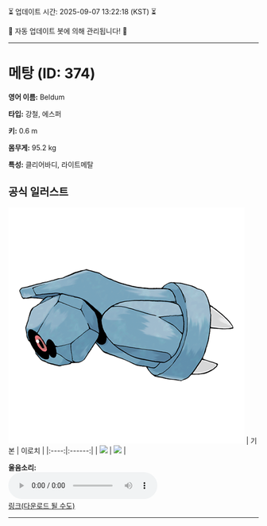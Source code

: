 
⏳ 업데이트 시간: 2025-09-07 13:22:18 (KST) ⏳

🤖 자동 업데이트 봇에 의해 관리됩니다! 🤖

---

# 메탕 (ID: 374)
**영어 이름:** Beldum

**타입:** 강철, 에스퍼

**키:** 0.6 m

**몸무게:** 95.2 kg

**특성:** 클리어바디, 라이트메탈

## 공식 일러스트
![](https://raw.githubusercontent.com/PokeAPI/sprites/master/sprites/pokemon/other/official-artwork/374.png)
| 기본 | 이로치 |
|:----:|:------:|
| <img src="http://play.pokemonshowdown.com/sprites/ani/beldum.gif" width="200"> | <img src="http://play.pokemonshowdown.com/sprites/ani-shiny/beldum.gif" width="200"> |

**울음소리:**<br><audio controls src="https://raw.githubusercontent.com/PokeAPI/cries/main/cries/pokemon/latest/374.ogg"></audio><br> [링크(다운로드 될 수도)](https://raw.githubusercontent.com/PokeAPI/cries/main/cries/pokemon/latest/374.ogg)


---
